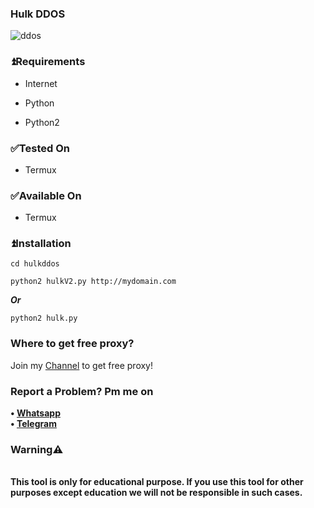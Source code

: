 ### Hulk DDOS

![ddos](https://c.tenor.com/63fxZ6A0A_gAAAAd/d-dos-computer.gif)

### ⏫Requirements

* Internet

* Python

* Python2

### ✅Tested On

* Termux

### ✅Available On

* Termux

### ⏫Installation

```
cd hulkddos
```
```
python2 hulkV2.py http://mydomain.com
```
***Or***
```
python2 hulk.py 
```
### Where to get free proxy?
Join my [Channel](https://t.me/hexhacking) to get free proxy!

### Report a Problem? Pm me on
<b>• [Whatsapp](https://bit.ly/3GQHTp2)</b>
<br>
<b>• [Telegram](https://t.me/hexhalu)</b>
</br>

### Warning⚠️

<br>
<b> This tool is only for educational purpose. If you use this tool for other purposes except education we will not be responsible in such cases. </b>
</br>

